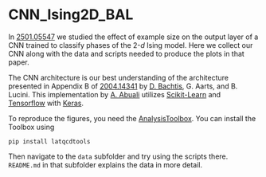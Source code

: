 # CNN_Ising2D_BAL

In [2501.05547](https://arxiv.org/abs/2501.05547)
we studied the effect of example size on the output layer of
a CNN trained to classify phases of the 2-$d$ Ising model.
Here we collect our CNN along with the data and scripts needed
to produce the plots in that paper. 

The CNN architecture is our best
understanding of the architecture presented in 
Appendix B of [2004.14341](https://arxiv.org/abs/2004.14341)
by [D. Bachtis](https://github.com/dbachtis),
G. Aarts, and B. Lucini.
This implementation by [A. Abuali](https://github.com/SabryPhys) utilizes 
[Scikit-Learn](https://github.com/scikit-learn/scikit-learn) and 
[Tensorflow](https://github.com/tensorflow/tensorflow) with 
[Keras](https://github.com/keras-team/keras).

To reproduce the figures, you need the 
[AnalysisToolbox](https://github.com/LatticeQCD/AnalysisToolbox). 
You can install the Toolbox using
```
pip install latqcdtools
```
Then navigate to the `data` subfolder and try using the scripts there.
`README.md` in that subfolder explains the data in more detail.

